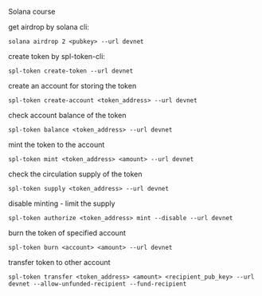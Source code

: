 Solana course

get airdrop by solana cli:

```
solana airdrop 2 <pubkey> --url devnet
```

create token by spl-token-cli:

```
spl-token create-token --url devnet
```

create an account for storing the token

```
spl-token create-account <token_address> --url devnet
```

check account balance of the token

```
spl-token balance <token_address> --url devnet
```

mint the token to the account

```
spl-token mint <token_address> <amount> --url devnet
```

check the circulation supply of the token

```
spl-token supply <token_address> --url devnet
```

disable minting - limit the supply

```
spl-token authorize <token_address> mint --disable --url devnet
```

burn the token of specified account

```
spl-token burn <account> <amount> --url devnet
```

transfer token to other account

```
spl-token transfer <token_address> <amount> <recipient_pub_key> --url devnet --allow-unfunded-recipient --fund-recipient
```
